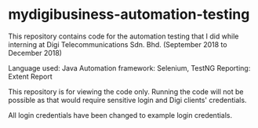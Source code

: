 # mydigibusiness-automation-testing
This repository contains code for the automation testing that I did while interning at Digi Telecommunications Sdn. Bhd. (September 2018 to December 2018)

Language used: Java
Automation framework: Selenium, TestNG
Reporting: Extent Report


This repository is for viewing the code only. Running the code will not be possible as that would require sensitive login and Digi clients' credentials.

All login credentials have been changed to example login credentials.
